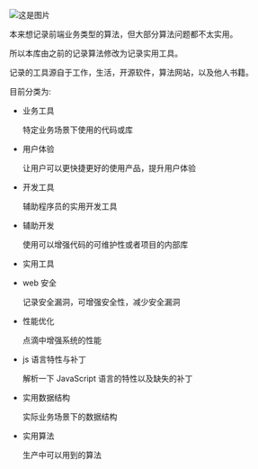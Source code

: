 ![这是图片](https://cdn.nlark.com/yuque/0/2022/png/5366371/1655367563150-77136ac4-cf77-4bc5-a3a5-4a2f9ca0a3d5.png)

本来想记录前端业务类型的算法，但大部分算法问题都不太实用。

所以本库由之前的记录算法修改为记录实用工具。

记录的工具源自于工作，生活，开源软件，算法网站，以及他人书籍。

目前分类为:
 
- 业务工具

  特定业务场景下使用的代码或库
  
- 用户体验

  让用户可以更快捷更好的使用产品，提升用户体验

- 开发工具

  辅助程序员的实用开发工具  

- 辅助开发

  使用可以增强代码的可维护性或者项目的内部库  

- 实用工具
  
    
- web 安全
    
  记录安全漏洞，可增强安全性，减少安全漏洞

- 性能优化

  点滴中增强系统的性能
  
- js 语言特性与补丁
  
  解析一下 JavaScript 语言的特性以及缺失的补丁
  
- 实用数据结构
   
  实际业务场景下的数据结构
  
- 实用算法

  生产中可以用到的算法